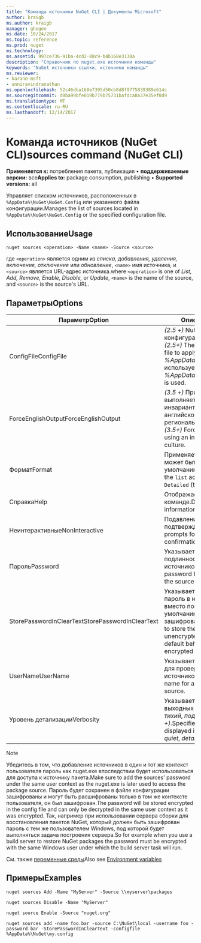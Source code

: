 ```yaml
---
title: "Команда источники NuGet CLI | Документы Microsoft"
author: kraigb
ms.author: kraigb
manager: ghogen
ms.date: 10/24/2017
ms.topic: reference
ms.prod: nuget
ms.technology: 
ms.assetid: 997ce736-91ba-4cd2-88c9-b4b168e3130a
description: "Справочник по nuget.exe источники команды"
keywords: "NuGet источники ссылки, источники команды"
ms.reviewer:
- karann-msft
- unniravindranathan
ms.openlocfilehash: 52c46dba168e7395d50cb8d8f9775839389e614c
ms.sourcegitcommit: d0ba99bfe019b779b75731bafdca8a37e35ef0d9
ms.translationtype: MT
ms.contentlocale: ru-RU
ms.lasthandoff: 12/14/2017
---
```

# <a name="sources-command-nuget-cli"></a><span data-ttu-id="56818-104">Команда источников (NuGet CLI)</span><span class="sxs-lookup"><span data-stu-id="56818-104">sources command (NuGet CLI)</span></span>

<span data-ttu-id="56818-105">**Применяется к:** потребления пакета, публикация &bullet; **поддерживаемые версии:** все</span><span class="sxs-lookup"><span data-stu-id="56818-105">**Applies to:** package consumption, publishing &bullet; **Supported versions:** all</span></span>

<span data-ttu-id="56818-106">Управляет списком источников, расположенных в `%AppData%\NuGet\NuGet.Config` или указанного файла конфигурации.</span><span class="sxs-lookup"><span data-stu-id="56818-106">Manages the list of sources located in `%AppData%\NuGet\NuGet.Config` or the specified configuration file.</span></span>

## <a name="usage"></a><span data-ttu-id="56818-107">Использование</span><span class="sxs-lookup"><span data-stu-id="56818-107">Usage</span></span>

```
nuget sources <operation> -Name <name> -Source <source>
```

<span data-ttu-id="56818-108">где `<operation>` является одним из *списка, добавления, удаления, включение, отключение* или *обновление*, `<name>` имя источника, и `<source>` является URL-адрес источника.</span><span class="sxs-lookup"><span data-stu-id="56818-108">where `<operation>` is one of *List, Add, Remove, Enable, Disable,* or *Update*, `<name>` is the name of the source, and `<source>` is the source's URL.</span></span>


## <a name="options"></a><span data-ttu-id="56818-109">Параметры</span><span class="sxs-lookup"><span data-stu-id="56818-109">Options</span></span>

| <span data-ttu-id="56818-110">Параметр</span><span class="sxs-lookup"><span data-stu-id="56818-110">Option</span></span> | <span data-ttu-id="56818-111">Описание</span><span class="sxs-lookup"><span data-stu-id="56818-111">Description</span></span> |
| --- | --- |
| <span data-ttu-id="56818-112">ConfigFile</span><span class="sxs-lookup"><span data-stu-id="56818-112">ConfigFile</span></span> | <span data-ttu-id="56818-113">*(2.5 +)*  NuGet файла конфигурации для применения.</span><span class="sxs-lookup"><span data-stu-id="56818-113">*(2.5+)* The NuGet configuration file to apply.</span></span> <span data-ttu-id="56818-114">Если не указан, *%AppData%\NuGet\NuGet.Config* используется.</span><span class="sxs-lookup"><span data-stu-id="56818-114">If not specified, *%AppData%\NuGet\NuGet.Config* is used.</span></span> |
| <span data-ttu-id="56818-115">ForceEnglishOutput</span><span class="sxs-lookup"><span data-stu-id="56818-115">ForceEnglishOutput</span></span> | <span data-ttu-id="56818-116">*(3.5 +)*  Принудительно nuget.exe выполняется с использованием инвариантных, на основе английского языка и региональных параметров.</span><span class="sxs-lookup"><span data-stu-id="56818-116">*(3.5+)* Forces nuget.exe to run using an invariant, English-based culture.</span></span> |
| <span data-ttu-id="56818-117">Формат</span><span class="sxs-lookup"><span data-stu-id="56818-117">Format</span></span> | <span data-ttu-id="56818-118">Применяется к `list` действия и может быть `Detailed` (по умолчанию) или `Short`.</span><span class="sxs-lookup"><span data-stu-id="56818-118">Applies to the `list` action and can be `Detailed` (the default) or `Short`.</span></span> |
| <span data-ttu-id="56818-119">Справка</span><span class="sxs-lookup"><span data-stu-id="56818-119">Help</span></span> | <span data-ttu-id="56818-120">Отображает справку по команде.</span><span class="sxs-lookup"><span data-stu-id="56818-120">Displays help information for the command.</span></span> |
| <span data-ttu-id="56818-121">Неинтерактивные</span><span class="sxs-lookup"><span data-stu-id="56818-121">NonInteractive</span></span> | <span data-ttu-id="56818-122">Подавление для ввода данных и подтверждений.</span><span class="sxs-lookup"><span data-stu-id="56818-122">Suppresses prompts for user input or confirmations.</span></span> |
| <span data-ttu-id="56818-123">Пароль</span><span class="sxs-lookup"><span data-stu-id="56818-123">Password</span></span> | <span data-ttu-id="56818-124">Указывает пароль для проверки подлинности с источником.</span><span class="sxs-lookup"><span data-stu-id="56818-124">Specifies the password for authenticating with the source.</span></span> |
| <span data-ttu-id="56818-125">StorePasswordInClearText</span><span class="sxs-lookup"><span data-stu-id="56818-125">StorePasswordInClearText</span></span> | <span data-ttu-id="56818-126">Указывает, чтобы сохранить пароль в незашифрованном вместо поведения по умолчанию хранение в зашифрованном виде.</span><span class="sxs-lookup"><span data-stu-id="56818-126">Indicates to store the password in unencrypted text instead of the default behavior of storing an encrypted form.</span></span> |
| <span data-ttu-id="56818-127">UserName</span><span class="sxs-lookup"><span data-stu-id="56818-127">UserName</span></span> | <span data-ttu-id="56818-128">Указывает имя пользователя для проверки подлинности с источником.</span><span class="sxs-lookup"><span data-stu-id="56818-128">Specifies the user name for authenticating with the source.</span></span> |
| <span data-ttu-id="56818-129">Уровень детализации</span><span class="sxs-lookup"><span data-stu-id="56818-129">Verbosity</span></span> | <span data-ttu-id="56818-130">Указывает объем сведений в выходных данных: *обычного*, *тихий*, *подробные (2.5 +)*.</span><span class="sxs-lookup"><span data-stu-id="56818-130">Specifies the amount of detail displayed in the output: *normal*, *quiet*, *detailed (2.5+)*.</span></span> |

> [!Note]
> <span data-ttu-id="56818-131">Убедитесь в том, что добавление источников в один и тот же контекст пользователя пароль как nuget.exe впоследствии будет использоваться для доступа к источнику пакета.</span><span class="sxs-lookup"><span data-stu-id="56818-131">Make sure to add the sources' password under the same user context as the nuget.exe is later used to access the package source.</span></span> <span data-ttu-id="56818-132">Пароль будет сохранен в файле конфигурации зашифрованы и могут быть расшифрованы только в том же контексте пользователя, он был зашифрован.</span><span class="sxs-lookup"><span data-stu-id="56818-132">The password will be stored encrypted in the config file and can only be decrypted in the same user context as it was encrypted.</span></span> <span data-ttu-id="56818-133">Так, например при использовании сервера сборки для восстановления пакетов NuGet, который должен быть зашифрован пароль с тем же пользователем Windows, под которой будет выполняться задача построения сервера.</span><span class="sxs-lookup"><span data-stu-id="56818-133">So for example when you use a build server to restore NuGet packages the password must be encrypted with the same Windows user under which  the build server task will run.</span></span>

<span data-ttu-id="56818-134">См. также [переменные среды](cli-ref-environment-variables.md)</span><span class="sxs-lookup"><span data-stu-id="56818-134">Also see [Environment variables](cli-ref-environment-variables.md)</span></span>

## <a name="examples"></a><span data-ttu-id="56818-135">Примеры</span><span class="sxs-lookup"><span data-stu-id="56818-135">Examples</span></span>

```
nuget sources Add -Name "MyServer" -Source \\myserver\packages

nuget sources Disable -Name "MyServer"

nuget source Enable -Source "nuget.org"

nuget sources add -name foo.bar -source C:\NuGet\local -username foo -password bar -StorePasswordInClearText -configfile %AppData%\NuGet\my.config
```
